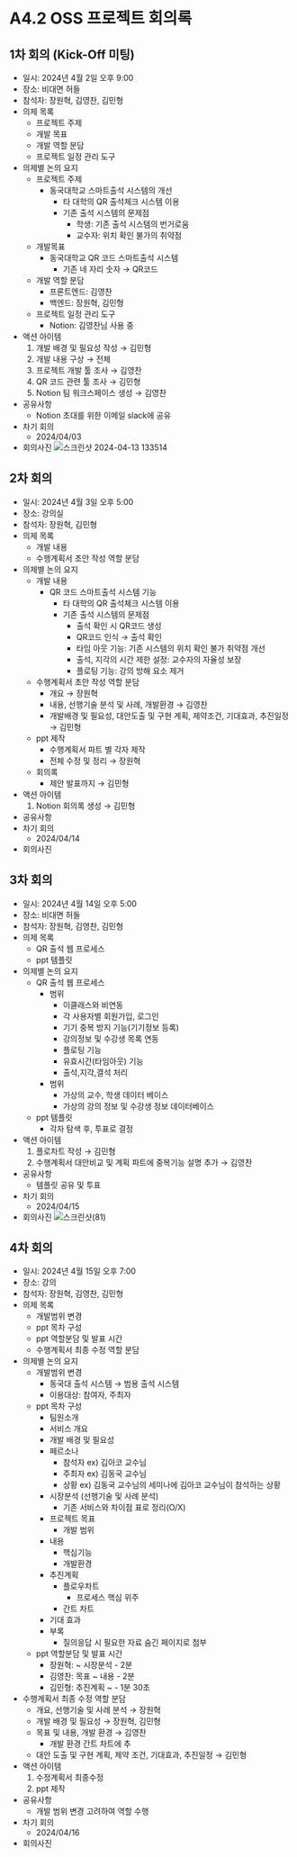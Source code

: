 # A4.2 OSS 프로젝트 회의록  

## 1차 회의 (Kick-Off 미팅)  

* 일시: 2024년 4월 2일 오후 9:00   
* 장소: 비대면 허들
* 참석자: 장원혁, 김영찬, 김민형
* 의제 목록
    * 프로젝트 주제
    * 개발 목표
    * 개발 역할 분담
    * 프로젝트 일정 관리 도구
* 의제별 논의 요지  
    * 프로젝트 주제
      * 동국대학교 스마트출석 시스템의 개선
        * 타 대학의 QR 출석체크 시스템 이용
        * 기존 출석 시스템의 문제점
            * 학생: 기존 출석 시스템의 번거로움
            * 교수자: 위치 확인 불가의 취약점
    * 개발목표
      * 동국대학교 QR 코드 스마트출석 시스템
        * 기존 네 자리 숫자 → QR코드
    * 개발 역할 분담
      * 프론트엔드: 김영찬
      * 백엔드: 장원혁, 김민형
    * 프로젝트 일정 관리 도구
      * Notion: 김영찬님 사용 중
* 액션 아이템
    1. 개발 배경 및 필요성 작성 → 김민형
    2. 개발 내용 구상 → 전체
    3. 프로젝트 개발 툴 조사 → 김영찬
    4. QR 코드 관련 툴 조사 → 김민형
    5. Notion 팀 워크스페이스 생성 → 김영찬 
* 공유사항
  * Notion 초대를 위한 이메일 slack에 공유
* 차기 회의
   * 2024/04/03
* 회의사진
![스크린샷 2024-04-13 133514](https://github.com/CSID-DGU/2024-1-OSSProj-WelcomeOPSO-06/assets/144206885/3a5321b1-066e-47ad-9c4f-e0a6b5e84b7d)


## 2차 회의

* 일시: 2024년 4월 3일 오후 5:00
* 장소: 강의실
* 참석자: 장원혁, 김민형
* 의제 목록
    * 개발 내용
    * 수행계획서 초안 작성 역할 분담
* 의제별 논의 요지  
    * 개발 내용
      * QR 코드 스마트출석 시스템 기능
        * 타 대학의 QR 출석체크 시스템 이용
        * 기존 출석 시스템의 문제점
            * 출석 확인 시 QR코드 생성
            * QR코드 인식 → 출석 확인
            * 타임 아웃 기능: 기존 시스템의 위치 확인 불가 취약점 개선
            * 출석, 지각의 시간 제한 설정: 교수자의 자율성 보장
            * 플로팅 기능: 강의 방해 요소 제거 
    * 수행계획서 초안 작성 역할 분담
      * 개요 → 장원혁
      * 내용, 선행기술 분석 및 사례, 개발환경 → 김영찬
      * 개발배경 및 필요성, 대안도출 및 구현 계획, 제약조건, 기대효과, 추진일정 → 김민형
    * ppt 제작
      * 수행계획서 파트 별 각자 제작
      * 전체 수정 및 정리 → 장원혁
    * 회의록
      * 제안 발표까지 → 김민형    
* 액션 아이템
    1. Notion 회의록 생성 → 김민형
* 공유사항 
* 차기 회의
   * 2024/04/14
* 회의사진

## 3차 회의

* 일시: 2024년 4월 14일 오후 5:00
* 장소: 비대면 허들
* 참석자: 장원혁, 김영찬, 김민형
* 의제 목록
    * QR 출석 웹 프로세스
    * ppt 템플릿
* 의제별 논의 요지  
    * QR 출석 웹 프로세스
      * 범위
        * 이클래스와 비연동
        * 각 사용자별 회원가입, 로그인
        * 기기 중복 방지 기능(기기정보 등록)
        * 강의정보 및 수강생 목록 연동
        * 플로팅 기능
        * 유효시간(타임아웃) 기능
        * 출석,지각,결석 처리
      * 범위
        * 가상의 교수, 학생 데이터 베이스
        * 가상의 강의 정보 및 수강생 정보 데이터베이스
    * ppt 템플릿
      * 각자 탐색 후, 투표로 결정
* 액션 아이템
    1. 플로차트 작성 → 김민형
    2. 수행계획서 대안비교 및 계획 파트에 중복기능 설명 추가 → 김영찬
* 공유사항
     * 템플릿 공유 및 투표
* 차기 회의
   * 2024/04/15
* 회의사진
![스크린샷(81)](https://github.com/CSID-DGU/2024-1-OSSProj-WelcomeOPSO-06/assets/144206885/8dba42ac-fa5c-41d9-a90f-846932020f34)

## 4차 회의

* 일시: 2024년 4월 15일 오후 7:00
* 장소: 강의
* 참석자: 장원혁, 김영찬, 김민형
* 의제 목록
    * 개발범위 변경
    * ppt 목차 구성
    * ppt 역할분담 및 발표 시간
    * 수행계획서 최종 수정 역할 분담
* 의제별 논의 요지  
    * 개발범위 변경
      * 동국대 출석 시스템 → 범용 출석 시스템
      * 이용대상: 참여자, 주최자
    * ppt 목차 구성
      * 팀원소개
      * 서비스 개요
      * 개발 배경 및 필요성
      * 페르소나
        * 참석자 ex) 김아코 교수님
        * 주최자 ex) 김동국 교수님
        * 상황 ex) 김동국 교수님의 세미나에 김아코 교수님이 참석하는 상황
      * 시장분석 (선행기술 및 사례 분석)
        * 기존 서비스와 차이점 표로 정리(O/X)
      * 프로젝트 목표
        * 개발 범위
      * 내용
        * 핵심기능
        * 개발환경
      * 추진계획
        * 플로우차트
          * 프로세스 핵심 위주
        * 간트 차트
      * 기대 효과
      * 부록
        * 질의응답 시 필요한 자료 숨긴 페이지로 첨부
    * ppt 역할분담 및 발표 시간
      * 장원혁: ~ 시장분석 - 2분
      * 김영찬: 목표 ~ 내용 - 2분
      * 김민형: 추진계획 ~ - 1분 30초
 * 수행계획서 최종 수정 역할 분담
      * 개요, 선행기술 및 사례 분석 → 장원혁
      * 개발 배경 및 필요성 → 장원혁, 김민형
      * 목표 및 내용, 개발 환경 → 김영찬
        * 개발 환경 간트 차트에 추
      * 대안 도출 및 구현 계획, 제약 조건, 기대효과, 추진일정 → 김민형
* 액션 아이템
    1. 수정계획서 최종수정
    2. ppt 제작
* 공유사항
     * 개발 범위 변경 고려하여 역할 수행
* 차기 회의
   * 2024/04/16
* 회의사진
